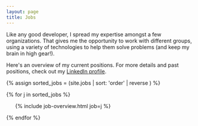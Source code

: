 ```yaml
---
layout: page
title: Jobs
---
```


Like any good developer, I spread my expertise amongst a few organizations. That
gives me the opportunity to work with different groups, using a variety of
technologies to help them solve problems (and keep my brain in high gear!). 

Here's an overview of my current positions. For more details and past positions,
check out my <a target="_blank"
href="https://www.linkedin.com/in/greghaygood/">LinkedIn profile</a>.

{% assign sorted_jobs = (site.jobs | sort: 'order' | reverse ) %}

{% for j in sorted_jobs %}
<ul class="no-bullet">
    {% include job-overview.html job=j %}
</ul>
{% endfor %}

